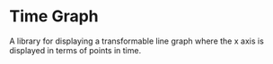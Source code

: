 # Time Graph
A library for displaying a transformable line graph where the x axis is displayed in terms of points in time.
